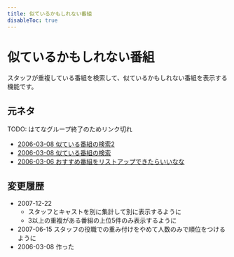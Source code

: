 ```yaml
---
title: 似ているかもしれない番組
disableToc: true
---
```


# 似ているかもしれない番組

スタッフが重複している番組を検索して、似ているかもしれない番組を表示する機能です。

## 元ネタ

TODO: はてなグループ終了のためリンク切れ
-   [2006-03-08 似ている番組の検索2](http://syobocal.g.hatena.ne.jp/gae/20060308/1141828080)
-   [2006-03-08 似ている番組の検索](http://syobocal.g.hatena.ne.jp/gae/20060308/1141827173)
-   [2006-03-06 おすすめ番組をリストアップできたらいいなな](http://syobocal.g.hatena.ne.jp/gae/20060306/1141650407)

## 変更履歴

-   2007-12-22
    -   スタッフとキャストを別に集計して別に表示するように
    -   3以上の重複がある番組の上位5件のみ表示するように
-   2007-06-15 スタッフの役職での重み付けをやめて人数のみで順位をつけるように
-   2006-03-08 作った
